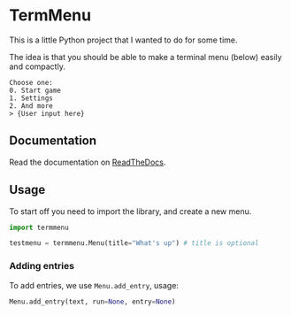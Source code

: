 # TermMenu

This is a little Python project that I wanted to do for some time.

The idea is that you should be able to make a terminal menu (below) easily and compactly.

```text
Choose one:
0. Start game
1. Settings
2. And more
> {User input here}
```

## Documentation

Read the documentation on [ReadTheDocs](https://pytermmenu.readthedocs.io/en/latest/index.html).

## Usage

To start off you need to import the library, and create a new menu.

```py
import termmenu

testmenu = termmenu.Menu(title="What's up") # title is optional
```

### Adding entries

To add entries, we use `Menu.add_entry`, usage:

```py
Menu.add_entry(text, run=None, entry=None)
```